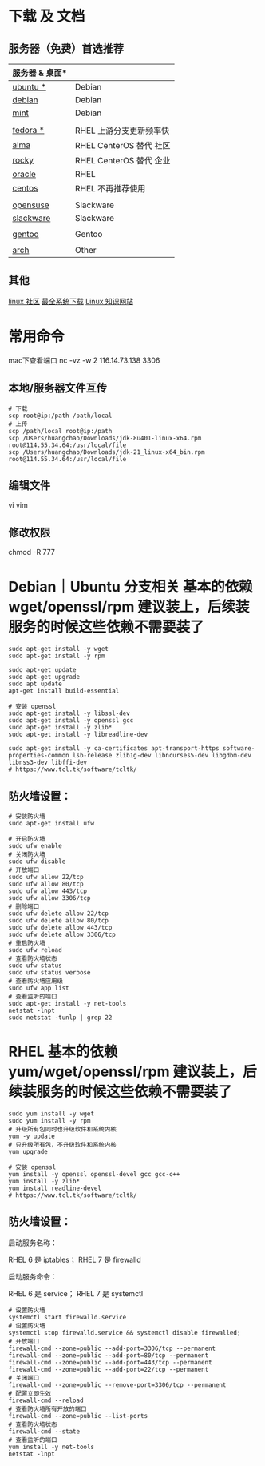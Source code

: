 # 下载 及 文档
## 服务器（免费）首选推荐
| 服务器 & 桌面*                                        |                     |
|--------------------------------------------------|---------------------|
| [ubuntu *](https://ubuntu.com/)                  | Debian              |
| [debian](https://www.debian.org/)                | Debian              |
| [mint](https://www.linuxmint.com/)               | Debian              |
|                                                  |                     |
| [fedora *](https://fedoraproject.org/)           | RHEL 上游分支更新频率快      |
| [alma](https://almalinux.org/)                   | RHEL CenterOS 替代 社区 |
| [rocky](https://rockylinux.org/)                 | RHEL CenterOS 替代 企业 |
| [oracle](https://www.oracle.com/cn/linux/)       | RHEL                |
| [centos](https://www.centos.org/)                | RHEL 不再推荐使用         |
|                                                  |                     |
| [opensuse](https://www.opensuse.org/)            | Slackware           |
| [slackware](http://www.slackware.com/index.html) | Slackware           |
|                                                  |                     |
| [gentoo](https://www.gentoo.org/)                | Gentoo              |
|                                                  |                     |
| [arch](https://archlinux.org/)                   | Other               |

## 其他
[linux 社区](https://www.linux.org/pages/download/)
[最全系统下载](https://www.linux.org/pages/download/)
[Linux 知识网站](https://www.linuxcool.com/)

# 常用命令
mac下查看端口 nc -vz -w 2 116.14.73.138 3306

## 本地/服务器文件互传
```shell
# 下载
scp root@ip:/path /path/local
# 上传
scp /path/local root@ip:/path
scp /Users/huangchao/Downloads/jdk-8u401-linux-x64.rpm root@114.55.34.64:/usr/local/file
scp /Users/huangchao/Downloads/jdk-21_linux-x64_bin.rpm root@114.55.34.64:/usr/local/file
```

## 编辑文件
vi
vim

## 修改权限
chmod -R 777

# Debian｜Ubuntu 分支相关 基本的依赖 wget/openssl/rpm 建议装上，后续装服务的时候这些依赖不需要装了
```shell
sudo apt-get install -y wget
sudo apt-get install -y rpm

sudo apt-get update
sudo apt-get upgrade
sudo apt update
apt-get install build-essential

# 安装 openssl
sudo apt-get install -y libssl-dev
sudo apt-get install -y openssl gcc
sudo apt-get install -y zlib*
sudo apt-get install -y libreadline-dev

sudo apt-get install -y ca-certificates apt-transport-https software-properties-common lsb-release zlib1g-dev libncurses5-dev libgdbm-dev libnss3-dev libffi-dev
# https://www.tcl.tk/software/tcltk/
```

## 防火墙设置：
```shell
# 安装防火墙
sudo apt-get install ufw

# 开启防火墙
sudo ufw enable
# 关闭防火墙
sudo ufw disable
# 开放端口
sudo ufw allow 22/tcp
sudo ufw allow 80/tcp
sudo ufw allow 443/tcp
sudo ufw allow 3306/tcp
# 删除端口
sudo ufw delete allow 22/tcp
sudo ufw delete allow 80/tcp
sudo ufw delete allow 443/tcp
sudo ufw delete allow 3306/tcp
# 重启防火墙
sudo ufw reload
# 查看防火墙状态
sudo ufw status
sudo ufw status verbose
# 查看防火墙应用级
sudo ufw app list
# 查看监听的端口
sudo apt-get install -y net-tools
netstat -lnpt
sudo netstat -tunlp | grep 22
```

# RHEL 基本的依赖 yum/wget/openssl/rpm 建议装上，后续装服务的时候这些依赖不需要装了
```shell
sudo yum install -y wget
sudo yum install -y rpm
# 升级所有包同时也升级软件和系统内核
yum -y update
# 只升级所有包，不升级软件和系统内核
yum upgrade

# 安装 openssl
yum install -y openssl openssl-devel gcc gcc-c++
yum install -y zlib*
yum install readline-devel
# https://www.tcl.tk/software/tcltk/
```

## 防火墙设置：
启动服务名称：

RHEL 6 是 iptables；
RHEL 7 是 firewalld

启动服务命令：

RHEL 6 是 service；
RHEL 7 是 systemctl

```shell
# 设置防火墙
systemctl start firewalld.service
# 设置防火墙
systemctl stop firewalld.service && systemctl disable firewalled;
# 开放端口
firewall-cmd --zone=public --add-port=3306/tcp --permanent
firewall-cmd --zone=public --add-port=80/tcp --permanent
firewall-cmd --zone=public --add-port=443/tcp --permanent
firewall-cmd --zone=public --add-port=22/tcp --permanent
# 关闭端口
firewall-cmd --zone=public --remove-port=3306/tcp --permanent
# 配置立即生效
firewall-cmd --reload
# 查看防火墙所有开放的端口
firewall-cmd --zone=public --list-ports
# 查看防火墙状态
firewall-cmd --state
# 查看监听的端口
yum install -y net-tools
netstat -lnpt
```
